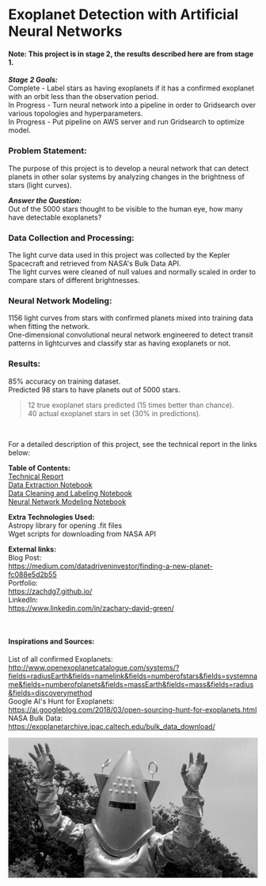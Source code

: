 # Exoplanet Detection with Artificial Neural Networks

#### Note: This project is in stage 2, the results described here are from stage 1. <br>
***Stage 2 Goals:*** <br>
Complete - Label stars as having exoplanets if it has a confirmed exoplanet with an orbit less than the observation period. <br>
In Progress - Turn neural network into a pipeline in order to Gridsearch over various topologies and hyperparameters. <br>
In Progress - Put pipeline on AWS server and run Gridsearch to optimize model. <br>

### Problem Statement:
The purpose of this project is to develop a neural network that can detect planets in other solar systems by analyzing changes in the brightness of stars (light curves). <br>

***Answer the Question:*** <br>
Out of the 5000 stars thought to be visible to the human eye, how many have detectable exoplanets? <br>

### Data Collection and Processing:
The light curve data used in this project was collected by the Kepler Spacecraft and retrieved from NASA's Bulk Data API. <br>
The light curves were cleaned of null values and normally scaled in order to compare stars of different brightnesses. <br>

### Neural Network Modeling:
1156 light curves from stars with confirmed planets mixed into training data when fitting the network. <br>
One-dimensional convolutional neural network engineered to detect transit patterns in lightcurves and classify star as having exoplanets or not. <br>

### Results:
85% accuracy on training dataset. <br>
Predicted 98 stars to have planets out of 5000 stars. <br>
> 12 true exoplanet stars predicted (15 times better than chance). <br>
> 40 actual exoplanet stars in set (30% in predictions). <br>

<br>

For a detailed description of this project, see the technical report in the links below: <br>

**Table of Contents:** <br>
    [Technical Report](/Technical_Report.ipynb) <br>
    [Data Extraction Notebook](/Data_Extraction.ipynb) <br>
    [Data Cleaning and Labeling Notebook](/Munging.ipynb) <br>
    [Neural Network Modeling Notebook](/models.ipynb) <br>
    
**Extra Technologies Used:** <br>
    Astropy library for opening .fit files <br>
    Wget scripts for downloading from NASA API <br>
    
**External links:** <br>
    Blog Post: <br>
    https://medium.com/datadriveninvestor/finding-a-new-planet-fc088e5d2b55 <br>
    Portfolio: <br>
    https://zachdg7.github.io/ <br>
    LinkedIn: <br>
    https://www.linkedin.com/in/zachary-david-green/ <br>
    
<br>



#### Inspirations and Sources: <br>
List of all confirmed Exoplanets: <br>
http://www.openexoplanetcatalogue.com/systems/?fields=radiusEarth&fields=namelink&fields=numberofstars&fields=systemname&fields=numberofplanets&fields=massEarth&fields=mass&fields=radius&fields=discoverymethod <br>
Google AI's Hunt for Exoplanets: <br>
https://ai.googleblog.com/2018/03/open-sourcing-hunt-for-exoplanets.html <br>
NASA Bulk Data: <br>
https://exoplanetarchive.ipac.caltech.edu/bulk_data_download/



<img src="assets/space_suit.jpg">
